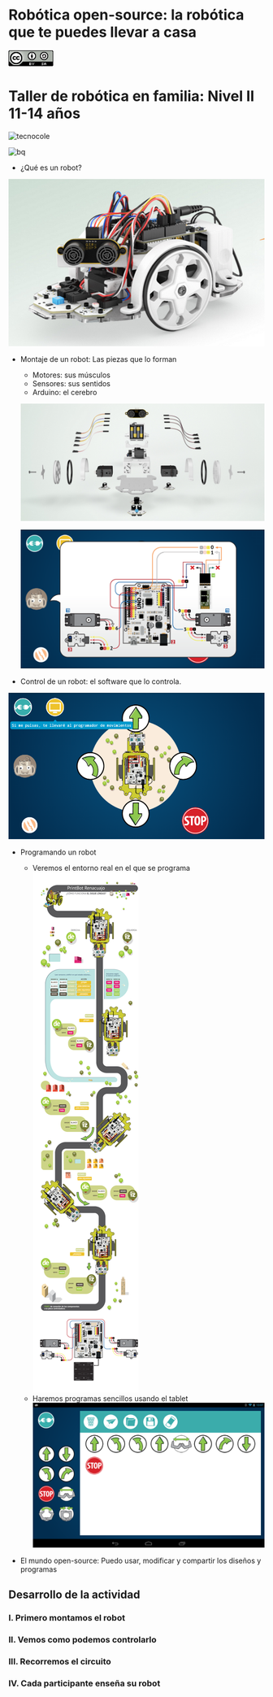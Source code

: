 # Robótica open-source: la robótica que te puedes llevar a casa


![imagenes/CCbySQ_88x31.png](./imagenes/CCbySQ_88x31.png)


# Taller de robótica en familia: Nivel II 11-14 años

![tecnocole](http://www.tecnocole.com/wp-content/uploads/2015/10/cropped-header_tecnocole.jpg)

![bq](http://d1he77roj9b4by.cloudfront.net/bqcom/static/Pressroom/logos/logoandsymbol/BQlogosymbol200x200.jpg)

* ¿Qué es un robot?

![robot](./imagenes/Evolution.png)

* Montaje de un robot: Las piezas que lo forman
  * Motores: sus músculos
  * Sensores: sus sentidos
  * Arduino: el cerebro

  ![montaje](./imagenes/evomontaje.png)

  ![montaje2](./imagenes/Robopad-5.png)

* Control de un robot: el software que lo controla.

![control](./imagenes/robopad_diwo_programador.png)

* Programando un robot
    * Veremos el entorno real en el que se programa
![siguelineas](./imagenes/Siguelineas200.png)
    * Haremos programas sencillos usando el tablet
![programando](./imagenes/programa_movimientos.png)

* El mundo open-source: Puedo usar, modificar y compartir los diseños y programas


## Desarrollo de la actividad

### I. Primero montamos el robot
### II. Vemos como podemos controlarlo
### III. Recorremos el circuito
### IV. Cada participante enseña su robot
